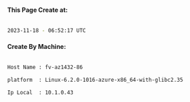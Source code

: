 
   
#### This Page Create at:

```bash

2023-11-18 - 06:52:17 UTC

```

#### Create By Machine:

```bash

Host Name : fv-az1432-86

platform  : Linux-6.2.0-1016-azure-x86_64-with-glibc2.35

Ip Local  : 10.1.0.43

```

